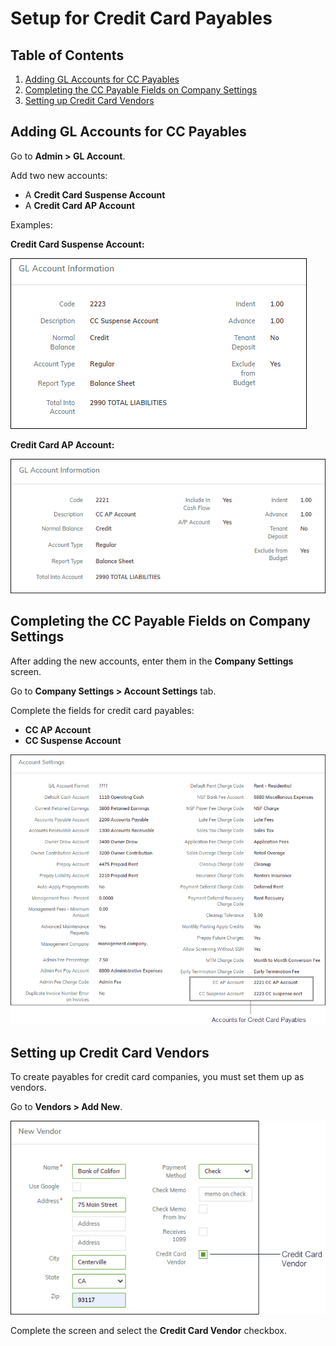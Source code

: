 # Setup for Credit Card Payables

## Table of Contents

1. [Adding GL Accounts for CC Payables](#adding-gl-accounts-for-cc-payables)
2. [Completing the CC Payable Fields on Company Settings](#completing-the-cc-payable-fields-on-company-settings)
3. [Setting up Credit Card Vendors](#setting-up-credit-card-vendors)

## Adding GL Accounts for CC Payables

Go to **Admin > GL Account**.

Add two new accounts:

- A **Credit Card Suspense Account**
- A **Credit Card AP Account**

Examples:

**Credit Card Suspense Account:**

![Credit Card Suspense Account](images/cc_payables_setup_05.png)

**Credit Card AP Account:**

![Credit Card AP Account](images/cc_payables_setup_02.png)

## Completing the CC Payable Fields on Company Settings

After adding the new accounts, enter them in the **Company Settings** screen.

Go to **Company Settings > Account Settings** tab.

Complete the fields for credit card payables:

- **CC AP Account**
- **CC Suspense Account**

![Company Settings](images/cc_payables_setup_03.png)

## Setting up Credit Card Vendors

To create payables for credit card companies, you must set them up as vendors.

Go to **Vendors > Add New**.

![Add New Vendor](<images/cc_payables_setup_06(1).png>)

Complete the screen and select the **Credit Card Vendor** checkbox.
